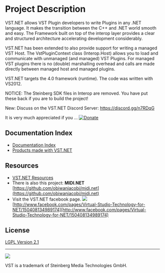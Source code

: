 # Project Description

VST.NET allows VST Plugin developers to write Plugins in any .NET language. It makes the transition between the C++ and .NET world smooth and easy.
The Framework built on top of the interop layer provides a clear and structured architecture accelerating development considerably.

VST.NET has been extended to also provide support for writing a managed VST Host. The VstPluginContext class (Interop.Host) allows you to load and communicate with unmanaged (and managed) VST Plugins. For managed VST plugins there is no (double) marshalling overhead and calls are made directly between managed host and managed plugins.

VST.NET targets the 4.0 framework (runtime). The code was written with VS2012.

NOTICE: The Steinberg SDK files in Interop are removed. You have put these back if you are to build the project!


New: Discuss on the VST.NET Discord Server: https://discord.gg/n7RDqG


It is very much appreciated if you ...
[![Donate](https://www.paypalobjects.com/en_US/i/btn/btn_donate_LG.gif)](https://www.paypal.com/cgi-bin/webscr?cmd=_donations&business=HTE6LFLSC8RPL&lc=US&item_name=Jacobi%20Software&item_number=VST%2eNET&currency_code=EUR&bn=PP%2dDonationsBF%3abtn_donate_LG%2egif%3aNonHosted)

## Documentation Index

- [Documentation Index](docs/Home.md)
- [Products made with VST.NET](docs/Products_made_with_VST.NET.md)

## Resources
- [VST.NET Resources](docs/VST_Resources.md)
- There is also this project: **MIDI.NET** [https://github.com/obiwanjacobi/midi.net](https://github.com/obiwanjacobi/midi.net)
- Visit the VST.NET facebook page. ![](docs/media/Home_facebook_logo_48x48.jpg)
[http://www.facebook.com/pages/Virtual-Studio-Technology-for-NET/150408134989174](http://www.facebook.com/pages/Virtual-Studio-Technology-for-NET/150408134989174)

## License

[LGPL Version 2.1](license.md)

---

![](https://cdn.discordapp.com/attachments/568223142724763652/705420220398960650/Home_VSTLogoAlpha92x54.png)

VST is a trademark of Steinberg Media Technologies GmbH.
